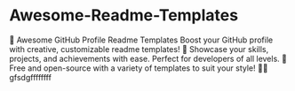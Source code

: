 # Awesome-Readme-Templates
 🌟 Awesome GitHub Profile Readme Templates Boost your GitHub profile with creative, customizable readme templates! 🚀 Showcase your skills, projects, and achievements with ease. Perfect for developers of all levels. 🎨 Free and open-source with a variety of templates to suit your style! 📄✨   gfsdgffffffff

